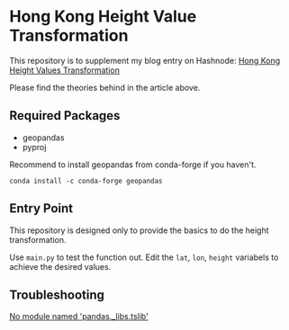 # Hong Kong Height Value Transformation

This repository is to supplement my blog entry on Hashnode: [Hong Kong Height Values Transformation](https://clronniema.hashnode.dev/hong-kong-height-values-transformation)

Please find the theories behind in the article above.

## Required Packages
- geopandas
- pyproj

Recommend to install geopandas from conda-forge if you haven't.
```
conda install -c conda-forge geopandas
```

## Entry Point
This repository is designed only to provide the basics to do the height transformation.

Use `main.py` to test the function out. Edit the `lat`, `lon`, `height` variabels to achieve the desired values.

## Troubleshooting
[No module named 'pandas._libs.tslib'](https://stackoverflow.com/questions/54093020/no-module-named-pandas-libs-tslib)
